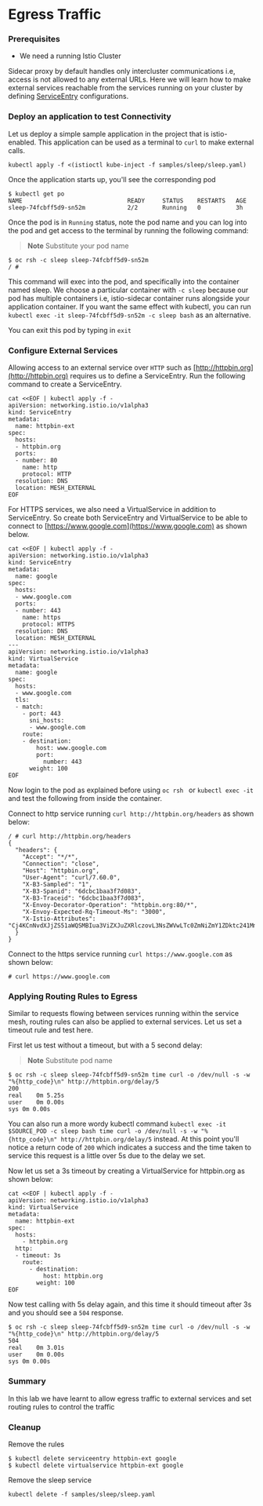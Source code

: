 # Egress Traffic

### Prerequisites

* We need a running Istio Cluster


Sidecar proxy by default handles only intercluster communications i.e, access is not allowed to any external URLs. Here we will learn how to make external services reachable from the services running on your cluster by defining [ServiceEntry](https://istio.io/docs/reference/config/istio.networking.v1alpha3/#ServiceEntry) configurations.

### Deploy an application to test Connectivity

Let us deploy a simple sample application in the project that is istio-enabled. This application can be used as a terminal to `curl` to make external calls.

```
kubectl apply -f <(istioctl kube-inject -f samples/sleep/sleep.yaml)
```

Once the application starts up, you'll see the corresponding pod

```
$ kubectl get po
NAME                              READY     STATUS    RESTARTS   AGE
sleep-74fcbff5d9-sn52m            2/2       Running   0          3h
```

Once the pod is in `Running` status, note the pod name and you can log into the pod and get access to the terminal by running the following command:

> **Note** Substitute your pod name

```
$ oc rsh -c sleep sleep-74fcbff5d9-sn52m
/ # 
```
This command will exec into the pod, and specifically into the container named sleep. We choose a particular container with `-c sleep` because our pod has multiple containers i.e, istio-sidecar container runs alongside your application container. If you want the same effect with kubectl, you can run `kubectl exec -it sleep-74fcbff5d9-sn52m -c sleep bash`  as an alternative.

You can exit this pod by typing in `exit`

### Configure External Services

Allowing access to an external service over `HTTP` such as [http://httpbin.org](http://httpbin.org) requires us to define a ServiceEntry. Run the following command to create a ServiceEntry. 

```
cat <<EOF | kubectl apply -f -
apiVersion: networking.istio.io/v1alpha3
kind: ServiceEntry
metadata:
  name: httpbin-ext
spec:
  hosts:
  - httpbin.org
  ports:
  - number: 80
    name: http
    protocol: HTTP
  resolution: DNS
  location: MESH_EXTERNAL
EOF
```

For HTTPS services, we also need a VirtualService in addition to ServiceEntry. So create both ServiceEntry and VirtualService to be able to connect to [https://www.google.com](https://www.google.com) as shown below.

```
cat <<EOF | kubectl apply -f -
apiVersion: networking.istio.io/v1alpha3
kind: ServiceEntry
metadata:
  name: google
spec:
  hosts:
  - www.google.com
  ports:
  - number: 443
    name: https
    protocol: HTTPS
  resolution: DNS
  location: MESH_EXTERNAL
---
apiVersion: networking.istio.io/v1alpha3
kind: VirtualService
metadata:
  name: google
spec:
  hosts:
  - www.google.com
  tls:
  - match:
    - port: 443
      sni_hosts:
      - www.google.com
    route:
    - destination:
        host: www.google.com
        port:
          number: 443
      weight: 100
EOF
```

Now login to the pod as explained before using `oc rsh ` or `kubectl exec -it` and test the following from inside the container.

Connect to http service running `curl http://httpbin.org/headers` as shown below:

```
/ # curl http://httpbin.org/headers
{
  "headers": {
    "Accept": "*/*", 
    "Connection": "close", 
    "Host": "httpbin.org", 
    "User-Agent": "curl/7.60.0", 
    "X-B3-Sampled": "1", 
    "X-B3-Spanid": "6dcbc1baa3f7d083", 
    "X-B3-Traceid": "6dcbc1baa3f7d083", 
    "X-Envoy-Decorator-Operation": "httpbin.org:80/*", 
    "X-Envoy-Expected-Rq-Timeout-Ms": "3000", 
    "X-Istio-Attributes": "Cj4KCnNvdXJjZS51aWQSMBIua3ViZXJuZXRlczovL3NsZWVwLTc0ZmNiZmY1ZDktc241Mm0uYm9va2luZm8yMA=="
  }
}
```

Connect to the https service running `curl https://www.google.com` as shown below:

```
# curl https://www.google.com
```

### Applying Routing Rules to Egress

Similar to requests flowing between services running within the service mesh, routing rules can also be applied to external services. Let us set a timeout rule and test here.

First let us test without a timeout, but with a 5 second delay:

> **Note** Substitute pod name

```
$ oc rsh -c sleep sleep-74fcbff5d9-sn52m time curl -o /dev/null -s -w "%{http_code}\n" http://httpbin.org/delay/5
200
real	0m 5.25s
user	0m 0.00s
sys	0m 0.00s
```

You can also run a more wordy kubectl command `kubectl exec -it $SOURCE_POD -c sleep bash time curl -o /dev/null -s -w "%{http_code}\n" http://httpbin.org/delay/5` instead. At this point you'll notice a return code of `200` which indicates a success and the time taken to service this request is a little over 5s due to the delay we set.

Now let us set a 3s timeout by creating a VirtualService for httpbin.org as shown below:

```
cat <<EOF | kubectl apply -f -
apiVersion: networking.istio.io/v1alpha3
kind: VirtualService
metadata:
  name: httpbin-ext
spec:
  hosts:
    - httpbin.org
  http:
  - timeout: 3s
    route:
      - destination:
          host: httpbin.org
        weight: 100
EOF
```

Now test calling with 5s delay again, and this time it should timeout after 3s and you should see a `504` response.

```
$ oc rsh -c sleep sleep-74fcbff5d9-sn52m time curl -o /dev/null -s -w "%{http_code}\n" http://httpbin.org/delay/5
504
real	0m 3.01s
user	0m 0.00s
sys	0m 0.00s
```

### Summary

In this lab we have learnt to allow egress traffic to external services and set routing rules to control the traffic

### Cleanup

Remove the rules

```
$ kubectl delete serviceentry httpbin-ext google
$ kubectl delete virtualservice httpbin-ext google
```

Remove the sleep service

```
kubectl delete -f samples/sleep/sleep.yaml
```








